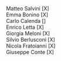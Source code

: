 Matteo Salvini [X]  
Emma Bonino [X]  
Carlo Calenda []  
Enrico Letta [X]  
Giorgia Meloni [X]  
Silvio Berlusconi [X]  
Nicola Fratoianni [X]  
Giuseppe Conte [X]
